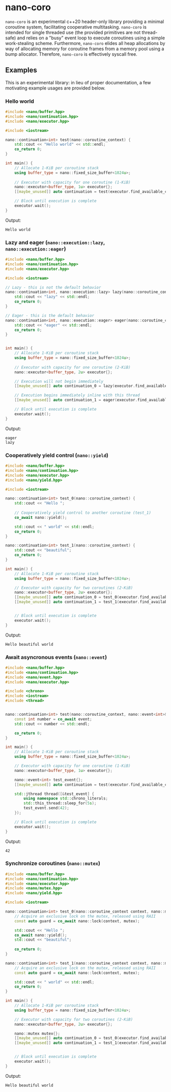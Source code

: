 # nano-coro

`nano-coro` is an experimental c++20 header-only library providing a minimal coroutine system, facilitating cooperative multitasking. `nano-coro` is intended for single threaded use (the provided primitives are not thread-safe) and relies on a "busy" event loop to execute coroutines using a simple work-stealing scheme. Furthermore, `nano-coro` elides all heap allocations by way of allocating memory for coroutine frames from a memory pool using a bump allocator. Therefore, `nano-coro` is effectively syscall free.

## Examples

This is an experimental library: in lieu of proper documentation, a few motivating example usages are provided below.

### Hello world

```c++
#include <nano/buffer.hpp>
#include <nano/continuation.hpp>
#include <nano/executor.hpp>

#include <iostream>

nano::continuation<int> test(nano::coroutine_context) {
    std::cout << "Hello world" << std::endl;
    co_return 0;
}

int main() {
    // Allocate 1-KiB per coroutine stack
    using buffer_type = nano::fixed_size_buffer<1024u>;
    
    // Executor with capacity for one coroutine (1-KiB)
    nano::executor<buffer_type, 1u> executor{};
    [[maybe_unused]] auto continuation = test(executor.find_available_context());

    // Block until execution is complete
    executor.wait();
}

```

Output:
```
Hello world
```

### Lazy and eager (`nano::execution::lazy`, `nano::execution::eager`)

```c++
#include <nano/buffer.hpp>
#include <nano/continuation.hpp>
#include <nano/executor.hpp>

#include <iostream>

// Lazy - this is not the default behavior
nano::continuation<int, nano::execution::lazy> lazy(nano::coroutine_context) {
    std::cout << "lazy" << std::endl;
    co_return 0;
}

// Eager - this is the default behavior
nano::continuation<int, nano::execution::eager> eager(nano::coroutine_context) {
    std::cout << "eager" << std::endl;
    co_return 0;
}


int main() {
    // Allocate 1-KiB per coroutine stack
    using buffer_type = nano::fixed_size_buffer<1024u>;
    
    // Executor with capacity for one coroutine (2-KiB)
    nano::executor<buffer_type, 2u> executor{};

    // Execution will not begin immediately
    [[maybe_unused]] auto continuation_0 = lazy(executor.find_available_context());

    // Execution begins immediately inline with this thread
    [[maybe_unused]] auto continuation_1 = eager(executor.find_available_context());

    // Block until execution is complete
    executor.wait();
}

```

Output:
```
eager
lazy
```

### Cooperatively yield control (`nano::yield`)

```c++
#include <nano/buffer.hpp>
#include <nano/continuation.hpp>
#include <nano/executor.hpp>
#include <nano/yield.hpp>

#include <iostream>

nano::continuation<int> test_0(nano::coroutine_context) {
    std::cout << "Hello ";
    
    // Cooperatively yield control to another coroutine (test_1)
    co_await nano::yield();

    std::cout << " world" << std::endl;
    co_return 0;
}

nano::continuation<int> test_1(nano::coroutine_context) {
    std::cout << "beautiful";
    co_return 0;
}

int main() {
    // Allocate 1-KiB per coroutine stack
    using buffer_type = nano::fixed_size_buffer<1024u>;

    // Executor with capacity for two coroutines (2-KiB)
    nano::executor<buffer_type, 2u> executor{};
    [[maybe_unused]] auto continuation_0 = test_0(executor.find_available_context());
    [[maybe_unused]] auto continuation_1 = test_1(executor.find_available_context());


    // Block until execution is complete
    executor.wait();
}

```

Output:
```
Hello beautiful world
```

### Await asyncronous events (`nano::event`)

```cpp
#include <nano/buffer.hpp>
#include <nano/continuation.hpp>
#include <nano/event.hpp>
#include <nano/executor.hpp>

#include <chrono>
#include <iostream>
#include <thread>


nano::continuation<int> test(nano::coroutine_context, nano::event<int>& event) {
    const int number = co_await event;
    std::cout << number << std::endl;

    co_return 0;
}

int main() {
    // Allocate 1-KiB per coroutine stack
    using buffer_type = nano::fixed_size_buffer<1024u>;

    // Executor with capacity for one coroutine (1-KiB)
    nano::executor<buffer_type, 1u> executor{};

    nano::event<int> test_event{};
    [[maybe_unused]] auto continuation = test(executor.find_available_context(), test_event);

    std::jthread thread([&test_event] {
        using namespace std::chrono_literals;
        std::this_thread::sleep_for(5s);
        test_event.send(42);
    });

    // Block until execution is complete
    executor.wait();
}

```

Output:
```
42
```

### Synchronize coroutines (`nano::mutex`)

```cpp
#include <nano/buffer.hpp>
#include <nano/continuation.hpp>
#include <nano/executor.hpp>
#include <nano/mutex.hpp>
#include <nano/yield.hpp>

#include <iostream>

nano::continuation<int> test_0(nano::coroutine_context context, nano::mutex& mutex) {
    // Acquire an exclusive lock on the mutex, released using RAII
    const auto guard = co_await nano::lock(context, mutex);

    std::cout << "Hello ";
    co_await nano::yield();
    std::cout << "beautiful";
    
    co_return 0;
}

nano::continuation<int> test_1(nano::coroutine_context context, nano::mutex& mutex) {
    // Acquire an exclusive lock on the mutex, released using RAII
    const auto guard = co_await nano::lock(context, mutex);

    std::cout << " world" << std::endl;
    co_return 0;
}

int main() {
    // Allocate 1-KiB per coroutine stack
    using buffer_type = nano::fixed_size_buffer<1024u>;

    // Executor with capacity for two coroutines (2-KiB)
    nano::executor<buffer_type, 2u> executor{};

    nano::mutex mutex{};
    [[maybe_unused]] auto continuation_0 = test_0(executor.find_available_context(), mutex);
    [[maybe_unused]] auto continuation_1 = test_1(executor.find_available_context(), mutex);


    // Block until execution is complete
    executor.wait();
}
```

Output:
```
Hello beautiful world
```
